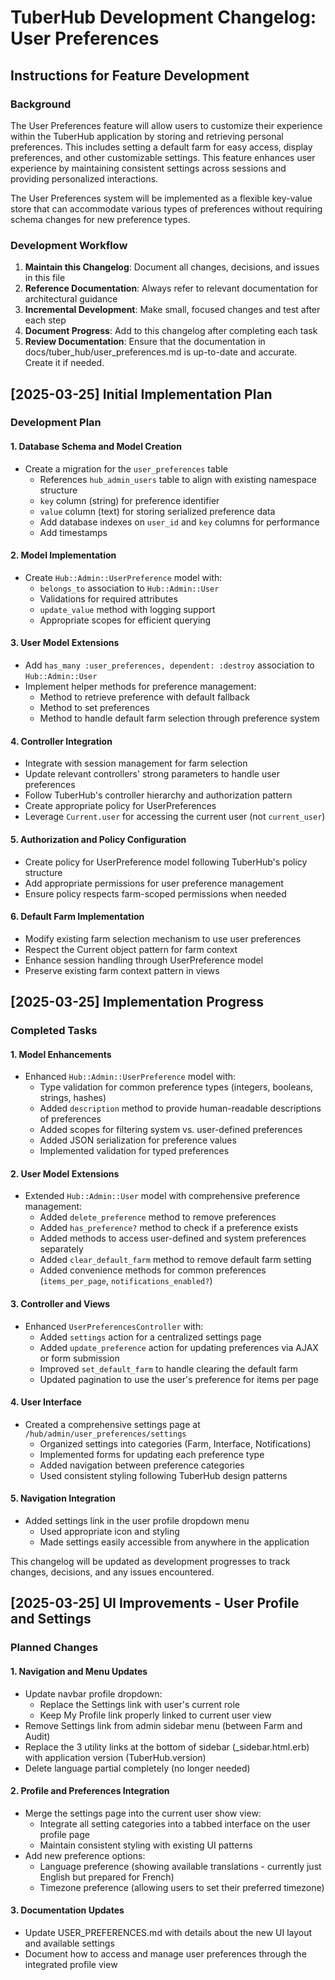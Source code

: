 # TuberHub Development Changelog: User Preferences

## Instructions for Feature Development

### Background

The User Preferences feature will allow users to customize their experience within the TuberHub application by storing and retrieving personal preferences. This includes setting a default farm for easy access, display preferences, and other customizable settings. This feature enhances user experience by maintaining consistent settings across sessions and providing personalized interactions.

The User Preferences system will be implemented as a flexible key-value store that can accommodate various types of preferences without requiring schema changes for new preference types.

### Development Workflow

1. **Maintain this Changelog**: Document all changes, decisions, and issues in this file
2. **Reference Documentation**: Always refer to relevant documentation for architectural guidance
3. **Incremental Development**: Make small, focused changes and test after each step
4. **Document Progress**: Add to this changelog after completing each task
5. **Review Documentation**: Ensure that the documentation in docs/tuber_hub/user_preferences.md is up-to-date and accurate. Create it if needed.

## [2025-03-25] Initial Implementation Plan

### Development Plan

#### 1. Database Schema and Model Creation
- Create a migration for the `user_preferences` table
  - References `hub_admin_users` table to align with existing namespace structure
  - `key` column (string) for preference identifier
  - `value` column (text) for storing serialized preference data
  - Add database indexes on `user_id` and `key` columns for performance
  - Add timestamps

#### 2. Model Implementation
- Create `Hub::Admin::UserPreference` model with:
  - `belongs_to` association to `Hub::Admin::User`
  - Validations for required attributes
  - `update_value` method with logging support
  - Appropriate scopes for efficient querying

#### 3. User Model Extensions
- Add `has_many :user_preferences, dependent: :destroy` association to `Hub::Admin::User`
- Implement helper methods for preference management:
  - Method to retrieve preference with default fallback
  - Method to set preferences
  - Method to handle default farm selection through preference system

#### 4. Controller Integration
- Integrate with session management for farm selection
- Update relevant controllers' strong parameters to handle user preferences
- Follow TuberHub's controller hierarchy and authorization pattern
- Create appropriate policy for UserPreferences
- Leverage `Current.user` for accessing the current user (not `current_user`)

#### 5. Authorization and Policy Configuration
- Create policy for UserPreference model following TuberHub's policy structure
- Add appropriate permissions for user preference management
- Ensure policy respects farm-scoped permissions when needed

#### 6. Default Farm Implementation
- Modify existing farm selection mechanism to use user preferences
- Respect the Current object pattern for farm context
- Enhance session handling through UserPreference model
- Preserve existing farm context pattern in views

## [2025-03-25] Implementation Progress

### Completed Tasks

#### 1. Model Enhancements
- Enhanced `Hub::Admin::UserPreference` model with:
  - Type validation for common preference types (integers, booleans, strings, hashes)
  - Added `description` method to provide human-readable descriptions of preferences
  - Added scopes for filtering system vs. user-defined preferences
  - Added JSON serialization for preference values
  - Implemented validation for typed preferences

#### 2. User Model Extensions
- Extended `Hub::Admin::User` model with comprehensive preference management:
  - Added `delete_preference` method to remove preferences
  - Added `has_preference?` method to check if a preference exists
  - Added methods to access user-defined and system preferences separately
  - Added `clear_default_farm` method to remove default farm setting
  - Added convenience methods for common preferences (`items_per_page`, `notifications_enabled?`)

#### 3. Controller and Views
- Enhanced `UserPreferencesController` with:
  - Added `settings` action for a centralized settings page
  - Added `update_preference` action for updating preferences via AJAX or form submission
  - Improved `set_default_farm` to handle clearing the default farm
  - Updated pagination to use the user's preference for items per page

#### 4. User Interface
- Created a comprehensive settings page at `/hub/admin/user_preferences/settings`
  - Organized settings into categories (Farm, Interface, Notifications)
  - Implemented forms for updating each preference type
  - Added navigation between preference categories
  - Used consistent styling following TuberHub design patterns

#### 5. Navigation Integration
- Added settings link in the user profile dropdown menu
  - Used appropriate icon and styling
  - Made settings easily accessible from anywhere in the application

This changelog will be updated as development progresses to track changes, decisions, and any issues encountered.

## [2025-03-25] UI Improvements - User Profile and Settings

### Planned Changes

#### 1. Navigation and Menu Updates
- Update navbar profile dropdown:
  - Replace the Settings link with user's current role
  - Keep My Profile link properly linked to current user view
- Remove Settings link from admin sidebar menu (between Farm and Audit)
- Replace the 3 utility links at the bottom of sidebar (_sidebar.html.erb) with application version (TuberHub.version)
- Delete language partial completely (no longer needed)

#### 2. Profile and Preferences Integration
- Merge the settings page into the current user show view:
  - Integrate all setting categories into a tabbed interface on the user profile page
  - Maintain consistent styling with existing UI patterns
- Add new preference options:
  - Language preference (showing available translations - currently just English but prepared for French)
  - Timezone preference (allowing users to set their preferred timezone)

#### 3. Documentation Updates
- Update USER_PREFERENCES.md with details about the new UI layout and available settings
- Document how to access and manage user preferences through the integrated profile view
